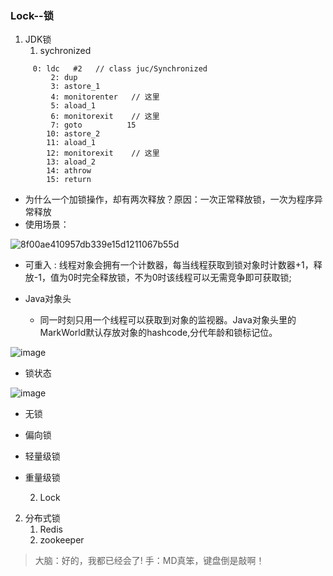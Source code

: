 ### Lock--锁

1. JDK锁
   1. sychronized

```
	 0: ldc   #2   // class juc/Synchronized
         2: dup
         3: astore_1
         4: monitorenter   // 这里
         5: aload_1
         6: monitorexit    // 这里
         7: goto          15
        10: astore_2
        11: aload_1
        12: monitorexit    // 这里
        13: aload_2
        14: athrow
        15: return

```                
- 为什么一个加锁操作，却有两次释放？原因：一次正常释放锁，一次为程序异常释放
- 使用场景：

![8f00ae410957db339e15d1211067b55d](https://user-images.githubusercontent.com/29136753/132813222-da66f236-63e9-4ee1-90c2-39b1c0f5e043.png)


- 可重入 : 线程对象会拥有一个计数器，每当线程获取到锁对象时计数器+1，释放-1，值为0时完全释放锁，不为0时该线程可以无需竞争即可获取锁;

- Java对象头
    - 同一时刻只用一个线程可以获取到对象的监视器。Java对象头里的MarkWorld默认存放对象的hashcode,分代年龄和锁标记位。

![image](https://user-images.githubusercontent.com/29136753/132813389-bd9faf13-5c92-4c2b-9971-c5337a828cd5.png)


- 锁状态

![image](https://user-images.githubusercontent.com/29136753/132813476-9347d7f7-fab1-4190-9552-4389ff0d8c4d.png)

- 无锁
- 偏向锁
- 轻量级锁
- 重量级锁


    2. Lock

2. 分布式锁
    1. Redis
    2. zookeeper

> 大脑：好的，我都已经会了!
> 手：MD真笨，键盘倒是敲啊！
